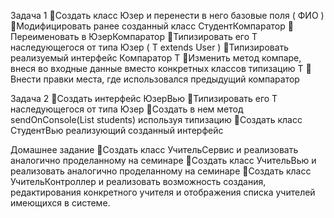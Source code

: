 Задача 1
📌Создать класс Юзер и перенести в него базовые поля ( ФИО )
📌Модифицировать ранее созданный класс СтудентКомпаратор
📌Переименовать в ЮзерКомпаратор
📌Типизировать его T наследующегося от типа Юзер ( T extends User )
📌Типизировать реализуемый интерфейс Компаратор T
📌Изменить метод компаре, внеся во входные данные вместо конкретных классов типизацию T
📌Внести правки места, где использовался предыдущий компаратор

Задача 2
📌Создать интерфейс ЮзерВью
📌Типизировать его T наследующегося от типа Юзер
📌Создать в нем метод sendOnConsole(List<Student> students) используя типизацию
📌Создать класс СтудентВью реализующий созданный интерфейс


Домашнее задание
📌Создать класс УчительСервис и реализовать аналогично проделанному на семинаре
📌Создать класс УчительВью и реализовать аналогично проделанному на семинаре
📌Создать класс УчительКонтроллер и реализовать возможность создания, редактирования конкретного учителя и 
отображения списка учителей имеющихся в системе.
